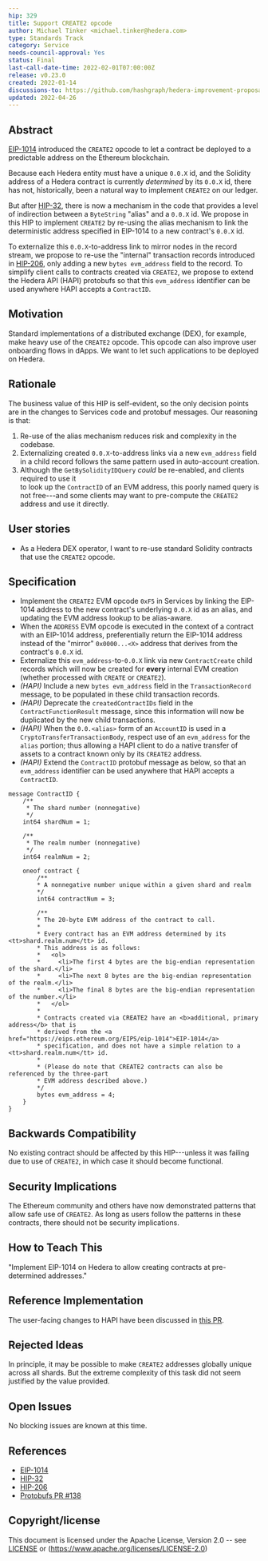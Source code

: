 ```yaml
---
hip: 329
title: Support CREATE2 opcode
author: Michael Tinker <michael.tinker@hedera.com>
type: Standards Track
category: Service
needs-council-approval: Yes
status: Final
last-call-date-time: 2022-02-01T07:00:00Z
release: v0.23.0
created: 2022-01-14
discussions-to: https://github.com/hashgraph/hedera-improvement-proposal/discussions/328
updated: 2022-04-26
---
```


## Abstract

[EIP-1014](https://eips.ethereum.org/EIPS/eip-1014) introduced the `CREATE2` opcode to let a 
contract be deployed to a predictable address on the Ethereum blockchain. 

Because each Hedera entity must have a unique `0.0.X` id, and the Solidity address of a 
Hedera contract is currently _determined_ by its `0.0.X` id, there has not, historically, 
been a natural way to implement `CREATE2` on our ledger.

But after [HIP-32](https://hips.hedera.com/hip/hip-32), there is now a mechanism in the code 
that provides a level of indirection between a `ByteString` "alias" and a `0.0.X` id. We propose
in this HIP to implement `CREATE2` by re-using the alias mechanism to link the deterministic 
address specified in EIP-1014 to a new contract's `0.0.X` id.

To externalize this `0.0.X`-to-address link to mirror nodes in the record stream, we propose to 
re-use the "internal" transaction records introduced in [HIP-206](https://hips.hedera.com/hip/hip-206),
only adding a new `bytes evm_address` field to the record. To simplify client calls to 
contracts created via `CREATE2`, we propose to extend the Hedera API (HAPI) protobufs so that
this `evm_address` identifier can be used anywhere HAPI accepts a `ContractID`.

## Motivation

Standard implementations of a distributed exchange (DEX), for example, make heavy use of 
the `CREATE2` opcode. This opcode can also improve user onboarding flows in dApps. We want 
to let such applications to be deployed on Hedera.

## Rationale

The business value of this HIP is self-evident, so the only decision points are in the changes
to Services code and protobuf messages. Our reasoning is that:
  1. Re-use of the alias mechanism reduces risk and complexity in the codebase.
  2. Externalizing created `0.0.X`-to-address links via a new `evm_address` field in a
     child record follows the same pattern used in auto-account creation.
  3. Although the `GetBySolidityIDQuery` _could_ be re-enabled, and clients required to use it  
     to look up the `ContractID` of an EVM address, this poorly named query is not free---and 
     some clients may want to pre-compute the `CREATE2` address and use it directly.

## User stories

- As a Hedera DEX operator, I want to re-use standard Solidity contracts that use the `CREATE2` opcode.

## Specification

- Implement the `CREATE2` EVM opcode `0xF5` in Services by linking the EIP-1014 address to the new 
contract's underlying `0.0.X` id as an alias, and updating the EVM address lookup to be alias-aware. 
- When the `ADDRESS` EVM opcode is executed in the context of a contract with an EIP-1014 address,
preferentially return the EIP-1014 address instead of the "mirror" `0x0000...<X>` address that 
derives from the contract's `0.0.X` id.
- Externalize this `evm_address`-to-`0.0.X` link via new `ContractCreate` child records which 
will now be created for **every** internal EVM creation (whether processed with `CREATE` or `CREATE2`).
- _(HAPI)_ Include a new `bytes evm_address` field in the `TransactionRecord` message, to be populated 
in these child transaction records. 
- _(HAPI)_ Deprecate the `createdContractIDs` field in the `ContractFunctionResult` message, since this 
information will now be duplicated by the new child transactions.
- _(HAPI)_ When the `0.0.<alias>` form of an `AccountID` is used in a `CryptoTransferTransactionBody`,
respect use of an `evm_address` for the `alias` portion; thus allowing a HAPI client to do a native 
transfer of assets to a contract known only by its `CREATE2` address. 
- _(HAPI)_ Extend the `ContractID` protobuf message as below, so that an `evm_address` identifier can be
used anywhere that HAPI accepts a `ContractID`.
```
message ContractID {
    /**  
     * The shard number (nonnegative)
     */
    int64 shardNum = 1; 

    /**  
     * The realm number (nonnegative)
     */
    int64 realmNum = 2; 

    oneof contract {
        /**  
        * A nonnegative number unique within a given shard and realm
        */
        int64 contractNum = 3; 

        /**  
        * The 20-byte EVM address of the contract to call. 
        * 
        * Every contract has an EVM address determined by its <tt>shard.realm.num</tt> id.
        * This address is as follows:
        *   <ol>
        *     <li>The first 4 bytes are the big-endian representation of the shard.</li>
        *     <li>The next 8 bytes are the big-endian representation of the realm.</li>
        *     <li>The final 8 bytes are the big-endian representation of the number.</li>
        *   </ol>  
        * 
        * Contracts created via CREATE2 have an <b>additional, primary address</b> that is 
        * derived from the <a href="https://eips.ethereum.org/EIPS/eip-1014">EIP-1014</a> 
        * specification, and does not have a simple relation to a <tt>shard.realm.num</tt> id. 
        * 
        * (Please do note that CREATE2 contracts can also be referenced by the three-part 
        * EVM address described above.)
        */
        bytes evm_address = 4;
    }
}
```

## Backwards Compatibility

No existing contract should be affected by this HIP---unless it was failing due to use of 
`CREATE2`, in which case it should become functional.

## Security Implications

The Ethereum community and others have now demonstrated patterns that allow safe use of `CREATE2`.
As long as users follow the patterns in these contracts, there should not be security implications.

## How to Teach This

"Implement EIP-1014 on Hedera to allow creating contracts at pre-determined addresses."

## Reference Implementation

The user-facing changes to HAPI have been discussed in [this PR](https://github.com/hashgraph/hedera-protobufs/pull/138).

## Rejected Ideas

In principle, it may be possible to make `CREATE2` addresses globally unique across all shards. 
But the extreme complexity of this task did not seem justified by the value provided.

## Open Issues

No blocking issues are known at this time.

## References

- [EIP-1014](https://eips.ethereum.org/EIPS/eip-1014)
- [HIP-32](https://hips.hedera.com/hip/hip-32)
- [HIP-206](https://hips.hedera.com/hip/hip-206)
- [Protobufs PR #138](https://github.com/hashgraph/hedera-protobufs/pull/138)

## Copyright/license

This document is licensed under the Apache License, Version 2.0 -- see [LICENSE](../LICENSE) or (https://www.apache.org/licenses/LICENSE-2.0)
